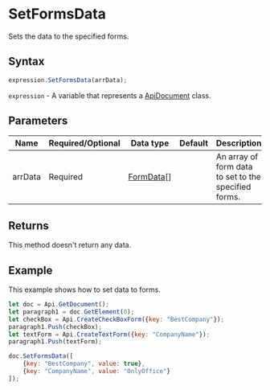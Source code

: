 # SetFormsData

Sets the data to the specified forms.

## Syntax

```javascript
expression.SetFormsData(arrData);
```

`expression` - A variable that represents a [ApiDocument](../ApiDocument.md) class.

## Parameters

| **Name** | **Required/Optional** | **Data type** | **Default** | **Description** |
| ------------- | ------------- | ------------- | ------------- | ------------- |
| arrData | Required | [FormData](../../Enumeration/FormData.md)[] |  | An array of form data to set to the specified forms. |

## Returns

This method doesn't return any data.

## Example

This example shows how to set data to forms.

```javascript editor-docx
let doc = Api.GetDocument();
let paragraph1 = doc.GetElement(0);
let checkBox = Api.CreateCheckBoxForm({key: "BestCompany"});
paragraph1.Push(checkBox);
let textForm = Api.CreateTextForm({key: "CompanyName"});
paragraph1.Push(textForm);

doc.SetFormsData([
    {key: "BestCompany", value: true},
    {key: "CompanyName", value: "OnlyOffice"}
]);

```
